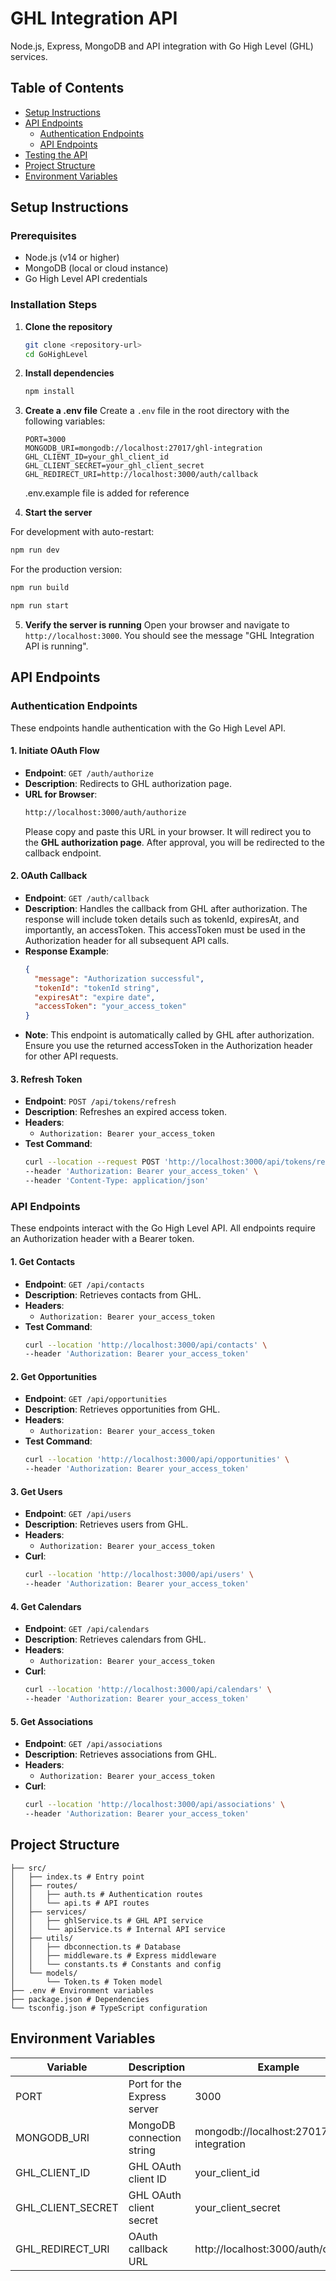 # GHL Integration API

Node.js, Express, MongoDB and API integration with Go High Level (GHL) services.

## Table of Contents
- [Setup Instructions](#setup-instructions)
- [API Endpoints](#api-endpoints)
  - [Authentication Endpoints](#authentication-endpoints)
  - [API Endpoints](#api-endpoints-1)
- [Testing the API](#testing-the-api)
- [Project Structure](#project-structure)
- [Environment Variables](#environment-variables)

## Setup Instructions

### Prerequisites
- Node.js (v14 or higher)
- MongoDB (local or cloud instance)
- Go High Level API credentials

### Installation Steps

1. **Clone the repository**
   ```bash
   git clone <repository-url>
   cd GoHighLevel
   ```

2. **Install dependencies**
   ```bash
   npm install
   ```

3. **Create a .env file**
   Create a `.env` file in the root directory with the following variables:
   ```
   PORT=3000
   MONGODB_URI=mongodb://localhost:27017/ghl-integration
   GHL_CLIENT_ID=your_ghl_client_id
   GHL_CLIENT_SECRET=your_ghl_client_secret
   GHL_REDIRECT_URI=http://localhost:3000/auth/callback
   ```
   .env.example file is added for reference

4. **Start the server**

  For development with auto-restart:
   ```bash
   npm run dev
   ```

   For the production version:
   ```bash
   npm run build
   ```
   ```bash
   npm run start
   ```

5. **Verify the server is running**
   Open your browser and navigate to `http://localhost:3000`. You should see the message "GHL Integration API is running".

## API Endpoints

### Authentication Endpoints

These endpoints handle authentication with the Go High Level API.

#### 1. Initiate OAuth Flow
- **Endpoint**: `GET /auth/authorize`
- **Description**: Redirects to GHL authorization page.
- **URL for Browser**:
  ```bash
  http://localhost:3000/auth/authorize
  ```
  Please copy and paste this URL in your browser. It will redirect you to the **GHL authorization page**. After approval, you will be redirected to the callback endpoint.

#### 2. OAuth Callback
- **Endpoint**: `GET /auth/callback`
- **Description**: Handles the callback from GHL after authorization. The response will include token details such as tokenId, expiresAt, and importantly, an accessToken. This accessToken must be used in the Authorization header for all subsequent API calls.
- **Response Example**:
  ```json
  {
    "message": "Authorization successful",
    "tokenId": "tokenId string",
    "expiresAt": "expire date",
    "accessToken": "your_access_token"
  }
  ```
- **Note**: This endpoint is automatically called by GHL after authorization. Ensure you use the returned accessToken in the Authorization header for other API requests.

#### 3. Refresh Token
- **Endpoint**: `POST /api/tokens/refresh`
- **Description**: Refreshes an expired access token.
- **Headers**:
  - `Authorization: Bearer your_access_token`
- **Test Command**:
  ```bash
  curl --location --request POST 'http://localhost:3000/api/tokens/refresh' \
  --header 'Authorization: Bearer your_access_token' \
  --header 'Content-Type: application/json'
  ```

### API Endpoints

These endpoints interact with the Go High Level API. All endpoints require an Authorization header with a Bearer token.

#### 1. Get Contacts
- **Endpoint**: `GET /api/contacts`
- **Description**: Retrieves contacts from GHL.
- **Headers**:
  - `Authorization: Bearer your_access_token`
- **Test Command**:
  ```bash
  curl --location 'http://localhost:3000/api/contacts' \
  --header 'Authorization: Bearer your_access_token'
  ```

#### 2. Get Opportunities
- **Endpoint**: `GET /api/opportunities`
- **Description**: Retrieves opportunities from GHL.
- **Headers**:
  - `Authorization: Bearer your_access_token`
- **Test Command**:
  ```bash
  curl --location 'http://localhost:3000/api/opportunities' \
  --header 'Authorization: Bearer your_access_token'
  ```

#### 3. Get Users
- **Endpoint**: `GET /api/users`
- **Description**: Retrieves users from GHL.
- **Headers**:
  - `Authorization: Bearer your_access_token`
- **Curl**:
  ```bash
  curl --location 'http://localhost:3000/api/users' \
  --header 'Authorization: Bearer your_access_token'
  ```

#### 4. Get Calendars
- **Endpoint**: `GET /api/calendars`
- **Description**: Retrieves calendars from GHL.
- **Headers**:
  - `Authorization: Bearer your_access_token`
- **Curl**:
  ```bash
  curl --location 'http://localhost:3000/api/calendars' \
  --header 'Authorization: Bearer your_access_token'
  ```

#### 5. Get Associations
- **Endpoint**: `GET /api/associations`
- **Description**: Retrieves associations from GHL.
- **Headers**:
  - `Authorization: Bearer your_access_token`
- **Curl**:
  ```bash
  curl --location 'http://localhost:3000/api/associations' \
  --header 'Authorization: Bearer your_access_token'
  ```

## Project Structure 
```
├── src/
│   ├── index.ts # Entry point
│   ├── routes/
│   │   ├── auth.ts # Authentication routes
│   │   └── api.ts # API routes
│   ├── services/
│   │   ├── ghlService.ts # GHL API service
│   │   └── apiService.ts # Internal API service
│   ├── utils/
│   │   ├── dbconnection.ts # Database
│   │   ├── middleware.ts # Express middleware
│   │   └── constants.ts # Constants and config
│   └── models/
│       └── Token.ts # Token model
├── .env # Environment variables
├── package.json # Dependencies
└── tsconfig.json # TypeScript configuration
```

## Environment Variables

| Variable           | Description                         | Example                                     |
|--------------------|-------------------------------------|---------------------------------------------|
| PORT               | Port for the Express server         | 3000                                        |
| MONGODB_URI        | MongoDB connection string           | mongodb://localhost:27017/ghl-integration   |
| GHL_CLIENT_ID      | GHL OAuth client ID                 | your_client_id                              |
| GHL_CLIENT_SECRET  | GHL OAuth client secret             | your_client_secret                          |
| GHL_REDIRECT_URI   | OAuth callback URL                  | http://localhost:3000/auth/callback           |
